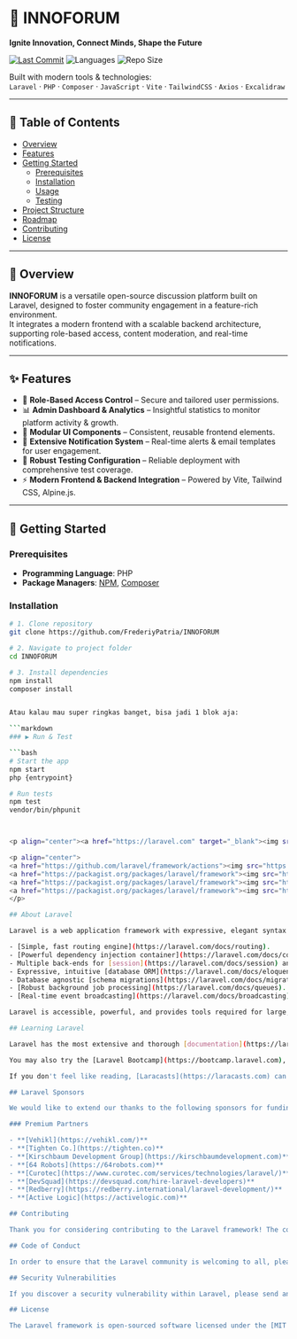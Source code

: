 # 🚀 INNOFORUM

**Ignite Innovation, Connect Minds, Shape the Future**  

[![Last Commit](https://img.shields.io/github/last-commit/FrederiyPatria/INNOFORUM)](https://github.com/FrederiyPatria/INNOFORUM/commits/main)
![Languages](https://img.shields.io/github/languages/count/FrederiyPatria/INNOFORUM)
![Repo Size](https://img.shields.io/github/repo-size/FrederiyPatria/INNOFORUM)

Built with modern tools & technologies:  
`Laravel` · `PHP` · `Composer` · `JavaScript` · `Vite` · `TailwindCSS` · `Axios` · `Excalidraw`

---

## 📖 Table of Contents
- [Overview](#-overview)
- [Features](#-features)
- [Getting Started](#-getting-started)
  - [Prerequisites](#prerequisites)
  - [Installation](#installation)
  - [Usage](#usage)
  - [Testing](#testing)
- [Project Structure](#-project-structure)
- [Roadmap](#-roadmap)
- [Contributing](#-contributing)
- [License](#-license)

---

## 🔎 Overview
**INNOFORUM** is a versatile open-source discussion platform built on Laravel, designed to foster community engagement in a feature-rich environment.  
It integrates a modern frontend with a scalable backend architecture, supporting role-based access, content moderation, and real-time notifications.  

---

## ✨ Features
- 🔑 **Role-Based Access Control** – Secure and tailored user permissions.  
- 📊 **Admin Dashboard & Analytics** – Insightful statistics to monitor platform activity & growth.  
- 🎨 **Modular UI Components** – Consistent, reusable frontend elements.  
- 🔔 **Extensive Notification System** – Real-time alerts & email templates for user engagement.  
- 🧪 **Robust Testing Configuration** – Reliable deployment with comprehensive test coverage.  
- ⚡ **Modern Frontend & Backend Integration** – Powered by Vite, Tailwind CSS, Alpine.js.  

---

## 🚀 Getting Started

### Prerequisites
- **Programming Language**: PHP  
- **Package Managers**: [NPM](https://www.npmjs.com/), [Composer](https://getcomposer.org/)  

### Installation
```bash
# 1. Clone repository
git clone https://github.com/FrederiyPatria/INNOFORUM

# 2. Navigate to project folder
cd INNOFORUM

# 3. Install dependencies
npm install
composer install


Atau kalau mau super ringkas banget, bisa jadi 1 blok aja:  

```markdown
### ▶️ Run & Test

```bash
# Start the app
npm start
php {entrypoint}

# Run tests
npm test
vendor/bin/phpunit



<p align="center"><a href="https://laravel.com" target="_blank"><img src="https://raw.githubusercontent.com/laravel/art/master/logo-lockup/5%20SVG/2%20CMYK/1%20Full%20Color/laravel-logolockup-cmyk-red.svg" width="400" alt="Laravel Logo"></a></p>

<p align="center">
<a href="https://github.com/laravel/framework/actions"><img src="https://github.com/laravel/framework/workflows/tests/badge.svg" alt="Build Status"></a>
<a href="https://packagist.org/packages/laravel/framework"><img src="https://img.shields.io/packagist/dt/laravel/framework" alt="Total Downloads"></a>
<a href="https://packagist.org/packages/laravel/framework"><img src="https://img.shields.io/packagist/v/laravel/framework" alt="Latest Stable Version"></a>
<a href="https://packagist.org/packages/laravel/framework"><img src="https://img.shields.io/packagist/l/laravel/framework" alt="License"></a>
</p>

## About Laravel

Laravel is a web application framework with expressive, elegant syntax. We believe development must be an enjoyable and creative experience to be truly fulfilling. Laravel takes the pain out of development by easing common tasks used in many web projects, such as:

- [Simple, fast routing engine](https://laravel.com/docs/routing).
- [Powerful dependency injection container](https://laravel.com/docs/container).
- Multiple back-ends for [session](https://laravel.com/docs/session) and [cache](https://laravel.com/docs/cache) storage.
- Expressive, intuitive [database ORM](https://laravel.com/docs/eloquent).
- Database agnostic [schema migrations](https://laravel.com/docs/migrations).
- [Robust background job processing](https://laravel.com/docs/queues).
- [Real-time event broadcasting](https://laravel.com/docs/broadcasting).

Laravel is accessible, powerful, and provides tools required for large, robust applications.

## Learning Laravel

Laravel has the most extensive and thorough [documentation](https://laravel.com/docs) and video tutorial library of all modern web application frameworks, making it a breeze to get started with the framework.

You may also try the [Laravel Bootcamp](https://bootcamp.laravel.com), where you will be guided through building a modern Laravel application from scratch.

If you don't feel like reading, [Laracasts](https://laracasts.com) can help. Laracasts contains thousands of video tutorials on a range of topics including Laravel, modern PHP, unit testing, and JavaScript. Boost your skills by digging into our comprehensive video library.

## Laravel Sponsors

We would like to extend our thanks to the following sponsors for funding Laravel development. If you are interested in becoming a sponsor, please visit the [Laravel Partners program](https://partners.laravel.com).

### Premium Partners

- **[Vehikl](https://vehikl.com/)**
- **[Tighten Co.](https://tighten.co)**
- **[Kirschbaum Development Group](https://kirschbaumdevelopment.com)**
- **[64 Robots](https://64robots.com)**
- **[Curotec](https://www.curotec.com/services/technologies/laravel/)**
- **[DevSquad](https://devsquad.com/hire-laravel-developers)**
- **[Redberry](https://redberry.international/laravel-development/)**
- **[Active Logic](https://activelogic.com)**

## Contributing

Thank you for considering contributing to the Laravel framework! The contribution guide can be found in the [Laravel documentation](https://laravel.com/docs/contributions).

## Code of Conduct

In order to ensure that the Laravel community is welcoming to all, please review and abide by the [Code of Conduct](https://laravel.com/docs/contributions#code-of-conduct).

## Security Vulnerabilities

If you discover a security vulnerability within Laravel, please send an e-mail to Taylor Otwell via [taylor@laravel.com](mailto:taylor@laravel.com). All security vulnerabilities will be promptly addressed.

## License

The Laravel framework is open-sourced software licensed under the [MIT license](https://opensource.org/licenses/MIT).
